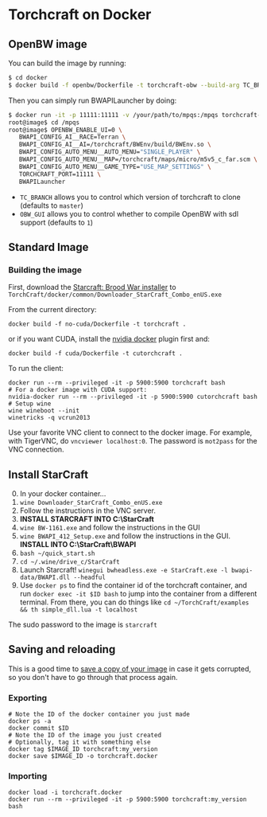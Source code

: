 # Torchcraft on Docker

## OpenBW image

You can build the image by running:
```bash
$ cd docker
$ docker build -f openbw/Dockerfile -t torchcraft-obw --build-arg TC_BRANCH=master OBW_GUI=1
```

Then you can simply run BWAPILauncher by doing:

```bash
$ docker run -it -p 11111:11111 -v /your/path/to/mpqs:/mpqs torchcraft-obw
root@image$ cd /mpqs
root@image$ OPENBW_ENABLE_UI=0 \
   BWAPI_CONFIG_AI__RACE=Terran \
   BWAPI_CONFIG_AI__AI=/torchcraft/BWEnv/build/BWEnv.so \
   BWAPI_CONFIG_AUTO_MENU__AUTO_MENU="SINGLE_PLAYER" \
   BWAPI_CONFIG_AUTO_MENU__MAP=/torchcraft/maps/micro/m5v5_c_far.scm \
   BWAPI_CONFIG_AUTO_MENU__GAME_TYPE="USE_MAP_SETTINGS" \
   TORCHCRAFT_PORT=11111 \
   BWAPILauncher
```

* `TC_BRANCH` allows you to control which version of torchcraft to clone (defaults to `master`)
* `OBW_GUI` allows you to control whether to compile OpenBW with sdl support (defaults to `1`)


## Standard Image

### Building the image

First, download the [Starcraft: Brood War installer](https://us.battle.net/account/management/)
to `TorchCraft/docker/common/Downloader_StarCraft_Combo_enUS.exe`

From the current directory:

`docker build -f no-cuda/Dockerfile -t torchcraft .`

or if you want CUDA, install the [nvidia docker](https://github.com/NVIDIA/nvidia-docker) plugin first and:

`docker build -f cuda/Dockerfile -t cutorchcraft .`

To run the client:

```
docker run --rm --privileged -it -p 5900:5900 torchcraft bash
# For a docker image with CUDA support:
nvidia-docker run --rm --privileged -it -p 5900:5900 cutorchcraft bash
# Setup wine
wine wineboot --init
winetricks -q vcrun2013
```

Use your favorite VNC client to connect to the docker image. For example, with
TigerVNC, do `vncviewer localhost:0`. The password is `mot2pass` for the VNC
connection.

## Install StarCraft

0. In your docker container...
1. `wine Downloader_StarCraft_Combo_enUS.exe`
2. Follow the instructions in the VNC server.
3. **INSTALL STARCRAFT INTO C:\StarCraft**
4. `wine BW-1161.exe` and follow the instructions in the GUI
5. `wine BWAPI_412_Setup.exe` and follow the instructions in the GUI.
   **INSTALL INTO C:\StarCraft\BWAPI**
6. `bash ~/quick_start.sh`
7. `cd ~/.wine/drive_c/StarCraft`
8. Launch Starcraft! `winegui bwheadless.exe -e StarCraft.exe -l bwapi-data/BWAPI.dll --headful`
9. Use `docker ps` to find the container id of the torchcraft container, and run `docker exec -it $ID bash`
   to jump into the container from a different terminal. From there, you can do things like
   `cd ~/TorchCraft/examples && th simple_dll.lua -t localhost`


The sudo password to the image is `starcraft`

## Saving and reloading
This is a good time to [save a copy of your image](http://stackoverflow.com/questions/24482822/how-to-share-my-docker-image-without-using-the-docker-hub) in case it gets corrupted, so you don't have to go through that process again.

### Exporting
```
# Note the ID of the docker container you just made
docker ps -a
docker commit $ID
# Note the ID of the image you just created
# Optionally, tag it with something else
docker tag $IMAGE_ID torchcraft:my_version
docker save $IMAGE_ID -o torchcraft.docker
```

### Importing
```
docker load -i torchcraft.docker
docker run --rm --privileged -it -p 5900:5900 torchcraft:my_version bash
```
